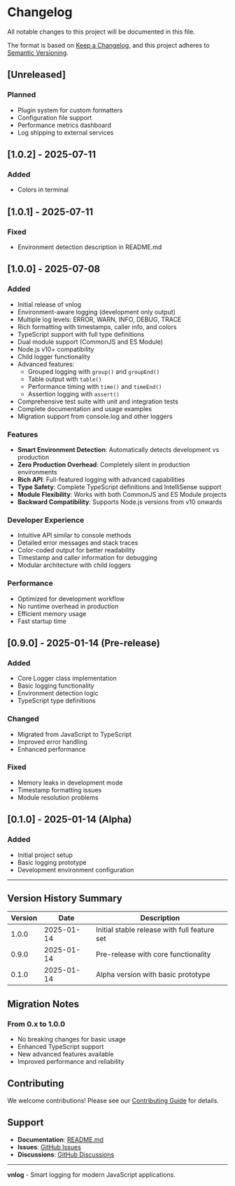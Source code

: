 # Changelog

All notable changes to this project will be documented in this file.

The format is based on [Keep a Changelog](https://keepachangelog.com/en/1.0.0/),
and this project adheres to [Semantic Versioning](https://semver.org/spec/v2.0.0.html).

## [Unreleased]

### Planned
- Plugin system for custom formatters
- Configuration file support
- Performance metrics dashboard
- Log shipping to external services

## [1.0.2] - 2025-07-11

### Added
- Colors in terminal


## [1.0.1] - 2025-07-11

### Fixed
- Environment detection description in README.md


## [1.0.0] - 2025-07-08

### Added
- Initial release of vnlog
- Environment-aware logging (development only output)
- Multiple log levels: ERROR, WARN, INFO, DEBUG, TRACE
- Rich formatting with timestamps, caller info, and colors
- TypeScript support with full type definitions
- Dual module support (CommonJS and ES Module)
- Node.js v10+ compatibility
- Child logger functionality
- Advanced features:
  - Grouped logging with `group()` and `groupEnd()`
  - Table output with `table()`
  - Performance timing with `time()` and `timeEnd()`
  - Assertion logging with `assert()`
- Comprehensive test suite with unit and integration tests
- Complete documentation and usage examples
- Migration support from console.log and other loggers

### Features
- **Smart Environment Detection**: Automatically detects development vs production
- **Zero Production Overhead**: Completely silent in production environments
- **Rich API**: Full-featured logging with advanced capabilities
- **Type Safety**: Complete TypeScript definitions and IntelliSense support
- **Module Flexibility**: Works with both CommonJS and ES Module projects
- **Backward Compatibility**: Supports Node.js versions from v10 onwards

### Developer Experience
- Intuitive API similar to console methods
- Detailed error messages and stack traces
- Color-coded output for better readability
- Timestamp and caller information for debugging
- Modular architecture with child loggers

### Performance
- Optimized for development workflow
- No runtime overhead in production
- Efficient memory usage
- Fast startup time

## [0.9.0] - 2025-01-14 (Pre-release)

### Added
- Core Logger class implementation
- Basic logging functionality
- Environment detection logic
- TypeScript type definitions

### Changed
- Migrated from JavaScript to TypeScript
- Improved error handling
- Enhanced performance

### Fixed
- Memory leaks in development mode
- Timestamp formatting issues
- Module resolution problems

## [0.1.0] - 2025-01-14 (Alpha)

### Added
- Initial project setup
- Basic logging prototype
- Development environment configuration

---

## Version History Summary

| Version | Date | Description |
|---------|------|-------------|
| 1.0.0 | 2025-01-14 | Initial stable release with full feature set |
| 0.9.0 | 2025-01-14 | Pre-release with core functionality |
| 0.1.0 | 2025-01-14 | Alpha version with basic prototype |

## Migration Notes

### From 0.x to 1.0.0
- No breaking changes for basic usage
- Enhanced TypeScript support
- New advanced features available
- Improved performance and reliability

## Contributing

We welcome contributions! Please see our [Contributing Guide](CONTRIBUTING.md) for details.

## Support

- **Documentation**: [README.md](README.md)
- **Issues**: [GitHub Issues](https://github.com/your-username/vnlog/issues)
- **Discussions**: [GitHub Discussions](https://github.com/your-username/vnlog/discussions)

---

**vnlog** - Smart logging for modern JavaScript applications.
